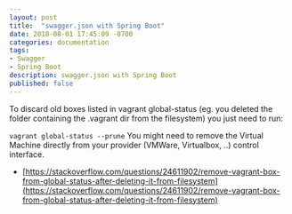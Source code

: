 ```yaml
---
layout: post
title:  "swagger.json with Spring Boot"
date: 2018-08-01 17:45:09 -0700
categories: documentation
tags: 
- Swagger
- Spring Boot
description: swagger.json with Spring Boot
published: false
---
```


To discard old boxes listed in vagrant global-status (eg. you deleted the folder containing the .vagrant dir from the filesystem) you just need to run:

`vagrant global-status --prune`
You might need to remove the Virtual Machine directly from your provider (VMWare, Virtualbox, ..) control interface.



- [https://stackoverflow.com/questions/24611902/remove-vagrant-box-from-global-status-after-deleting-it-from-filesystem](https://stackoverflow.com/questions/24611902/remove-vagrant-box-from-global-status-after-deleting-it-from-filesystem)